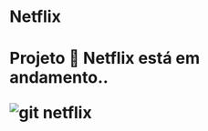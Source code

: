 
<h1> Netflix <h1>
  Projeto &#128640; Netflix está em andamento.. 
  
  
  
  
  
  
  
  
    
  
![git netflix](https://user-images.githubusercontent.com/89999300/170879087-2ddd28f9-31de-410f-bbdc-db43071d9f57.gif)
